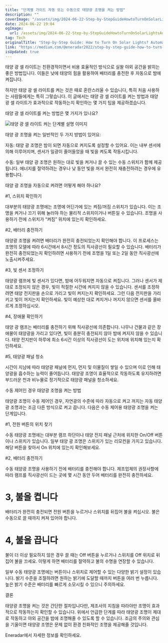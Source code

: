 ```yaml
---
title: "단계별 가이드 자동 또는 수동으로 태양광 조명을 켜는 방법"
description: ""
coverImage: "/assets/img/2024-06-22-Step-by-StepGuideHowtoTurnOnSolarLightsAutomaticorManualControl_0.png"
date: 2024-06-22 19:04
ogImage:
  url: /assets/img/2024-06-22-Step-by-StepGuideHowtoTurnOnSolarLightsAutomaticorManualControl_0.png
tag: Tech
originalTitle: "Step-by-Step Guide: How to Turn On Solar Lights? Automatic or Manual Control"
link: "https://medium.com/@eneradar2022/step-by-step-guide-how-to-turn-on-solar-lights-automatic-or-manual-control-92e3865fbf1c"
isUpdated: true
---
```


태양 광 셀 라이트는 친환경적이면서 비용 효율적인 방식으로 실왈 야외 공간을 밝히는 좋은 방법입니다. 이들은 낮에 태양의 힘을 활용하여 배터리를 충전한 후 자동으로 밤에 켜집니다.

하지만 태양 광 셀 라이트를 켜는 것은 때로 혼란스러울 수 있습니다, 특히 처음 사용하는 사람들에게는 특히 그렇습니다. 이 글에서는 태양 광 셀 라이트를 켜는 방법과 태양 광 셀 라이트가 효과적으로 작동하는지 확인하는 몇 가지 팁을 제공하겠습니다.

태양 광 셀 라이트를 켜는 방법은 몇 가지가 있나요?

![태양 광 셀 라이트 켜는 단계별 설명 이미지](/assets/img/2024-06-22-Step-by-StepGuideHowtoTurnOnSolarLightsAutomaticorManualControl_0.png)

<div class="content-ad"></div>

태양 광 조명을 켜는 일반적인 두 가지 방법이 있어요:

자동: 태양 광 조명은 밤이 되면 자동으로 켜지도록 설정할 수 있어요. 이는 내부 센서에 의해 이루어지며, 센서가 일광이 줄어들었을 때 빛을 켜도록 작동시킵니다.

수동: 일부 태양 광 조명은 원하는 대로 빛을 켜거나 끌 수 있는 수동 스위치가 함께 제공됩니다. 에너지를 절약하려는 경우나 낮 동안 빛을 꺼서 완전히 재충전하려는 경우에 유용합니다.

태양 광 조명을 자동으로 켜려면 어떻게 해야 하나요?

<div class="content-ad"></div>

#1, 스위치 확인하기

대부분의 태양광 조명에는 조명에 어딘가에 있는 켜짐/꺼짐 스위치가 있습니다. 이는 조명을 켜거나 끄기 위해 눌러야 하는 물리적 스위치이거나 버튼일 수 있습니다. 조명을 사용하기 전에 스위치가 “켜짐” 위치에 있는지 확인하세요.

#2, 배터리 충전하기

태양광 조명을 켜려면 배터리가 완전히 충전되었는지 확인해야 합니다. 이 프로세스는 조명의 모델에 따라 6시간에서 8시간 정도의 직사광선이 필요할 수 있습니다. 배터리가 완전히 충전되었는지 확인하려면 사용하기 전에 조명을 1일 또는 2일 동안 직사광선에 노출시켜주세요.

<div class="content-ad"></div>

#3, 빛 센서 조정하기

태양광 램프에 빛 센서가 있다면, 밤에 어두워지면 자동으로 켜집니다. 그러나 센서가 제대로 조정되지 않은 경우, 빛이 적절한 시간에 켜지지 않을 수 있습니다. 센서를 조정하려면 태양 전지판을 손으로 가리고 빛이 켜지는지 확인하세요. 그런 다음 전지판을 가리키고 빛이 꺼지는지 확인하세요. 빛이 예상한 대로 켜지거나 꺼지지 않으면 센서를 올바르게 조정하십시오.

#4, 장애물 확인하기

태양 광 램프는 배터리를 충전하기 위해 직사광선에 의존합니다. 나무나 건물과 같은 장애물이 태양광을 가리고 있다면, 빛이 충분히 충전되지 않아 밤에 켜지지 않을 수 있습니다. 태양 전지판이 하루에 최소 6시간 이상의 직사광선이 도는 위치에 위치해 있는지 확인하세요.

<div class="content-ad"></div>

#5, 태양광 패널 청소

시간이 지남에 따라 태양광 패널에 먼지, 먼지 및 이물질이 쌓일 수 있으며 이로 인해 태양광을 흡수하는 능력이 줄어듭니다. 태양광 조명이 효율적으로 작동하도록 유지하려면 부드러운 천과 비누물로 정기적으로 태양광 패널을 청소하세요.

수동 제어인 경우 태양광 조명을 켜는 방법

태양광 조명이 수동 제어인 경우, 자연광의 수준에 따라 자동으로 켜고 꺼지는 자동 태양광 조명과는 조금 다른 방식으로 켜고 끕니다. 다음은 수동 제어용 태양광 조명을 켜는 단계입니다.

<div class="content-ad"></div>

#1, 전원 버튼의 위치 찾기

수동 태양광 조명에는 대부분 램프 하단이나 태양 전지 패널 근처에 위치한 On/Off 버튼이나 스위치가 있습니다. 일부 태양 광 조명은 스위치가 있는 리모컨을 가지고 있습니다. 해당 버튼을 찾아서 On 위치에 있는지 확인해보세요.

#2, 배터리 충전하기

수동 태양광 조명을 사용하기 전에 배터리를 충전해야 합니다. 제조업체의 권장사항에 따라 램프를 직사광선이 드는 곳에 몇 시간 동안 두어 배터리를 완전히 충전하세요.

<div class="content-ad"></div>

# 3, 불을 켭니다

배터리가 완전히 충전되면 전원 버튼을 누르거나 스위치를 뒤집어 불을 켜십시오. 불은 수동으로 끌 때까지 켜져 있어야 합니다.

# 4, 불을 끕니다

불이 더 이상 필요하지 않은 경우 끌 때는 Off 버튼을 누르거나 스위치를 Off 위치로 뒤집어 불을 끄세요. 이렇게 하면 배터리를 절약하고 불의 수명을 연장할 수 있습니다.

<div class="content-ad"></div>

일부 수동 태양광 조명에는 버튼이나 스위치로 제어할 수 있는 다양한 밝기 설정이 있습니다. 밝기 수준을 조절하려면 원하는 밝기에 도달할 때까지 버튼을 여러 번 누릅니다. 높은 밝기 수준은 배터리를 빠르게 소모시킬 수 있으니 주의하세요.

결론

태양광 조명을 켜는 것은 간단한 절차입니다만, 제조사의 지침을 따라야만 조명이 효과적으로 작동하는지 확인할 수 있습니다. 위에서 언급한 단계를 따라 태양광 조명이 제대로 작동하고 야외 공간을 밤에 조명해줄 수 있도록 할 수 있습니다. 조금의 주의와 관심을 기울이면 태양광 조명은 문제 없이 환경 친화적인 조명을 제공해줄 것입니다.

Eneradar에서 자세한 정보를 확인하세요.
